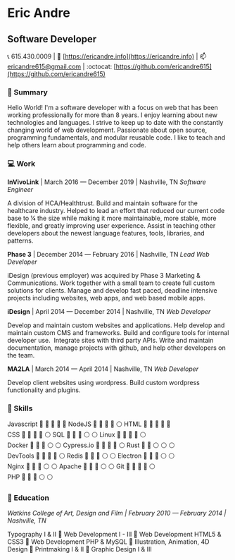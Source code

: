 

# Eric Andre
## Software Developer

:telephone_receiver: 615.430.0009 \| :link: [https://ericandre.info](https://ericandre.info) \| :mailbox: <ericandre615@gmail.com> \| :octocat: [https://github.com/ericandre615](https://github.com/ericandre615)

### :memo: Summary
Hello World! I'm a software developer with a focus on web that has been working professionally for more than 8 years. I enjoy learning about new technologies and languages. I strive to keep up to date with the constantly changing world of web development. Passionate about open source, programming fundamentals, and modular reusable code. I like to teach and help others learn about programming and code.

### :computer: Work


**InVivoLink** \| March 2016 &mdash; December 2019 \| Nashville, TN _Software Engineer_

A division of HCA/Healthtrust. Build and maintain software for the healthcare industry. Helped to lead an effort that reduced our current code base to ¼ the size while making it more maintainable, more stable, more flexible, and greatly improving user experience. Assist in teaching other developers about the newest language features, tools, libraries, and patterns.
  
**Phase 3** \| December 2014 &mdash; February 2016 \| Nashville, TN _Lead Web Developer_

iDesign (previous employer) was acquired by Phase 3 Marketing &amp; Communications. Work together with a small team to create full custom solutions for clients. Manage and develop fast paced, deadline intensive projects including websites, web apps, and web based mobile apps.
  
**iDesign** \| April 2014 &mdash; December 2014 \| Nashville, TN _Web Developer_

Develop and maintain custom websites and applications. Help develop and maintain custom CMS and frameworks. Build and configure tools for internal developer use. &nbsp;Integrate sites with third party APIs. Write and maintain documentation, manage projects with github, and help other developers on the team.
  
**MA2LA** \| March 2014 &mdash; April 2014 \| Nashville, TN _Web Developer_

Develop client websites using wordpress. Build custom wordpress functionality and plugins.
  

### :hammer: Skills

Javascript :large_blue_circle: :large_blue_circle: :large_blue_circle: :large_blue_circle: :large_blue_circle: NodeJS :large_blue_circle: :large_blue_circle: :large_blue_circle: :large_blue_circle: :white_circle: HTML :large_blue_circle: :large_blue_circle: :large_blue_circle: :large_blue_circle: :large_blue_circle:   
CSS :large_blue_circle: :large_blue_circle: :large_blue_circle: :large_blue_circle: :white_circle: SQL :large_blue_circle: :large_blue_circle: :large_blue_circle: :white_circle: :white_circle: Linux :large_blue_circle: :large_blue_circle: :large_blue_circle: :large_blue_circle: :white_circle:   
Docker :large_blue_circle: :large_blue_circle: :large_blue_circle: :white_circle: :white_circle: Cypress.io :large_blue_circle: :large_blue_circle: :large_blue_circle: :large_blue_circle: :white_circle: Rust :large_blue_circle: :large_blue_circle: :white_circle: :white_circle: :white_circle:   
DevTools :large_blue_circle: :large_blue_circle: :large_blue_circle: :large_blue_circle: :white_circle: Redis :large_blue_circle: :large_blue_circle: :large_blue_circle: :white_circle: :white_circle: Electron :large_blue_circle: :large_blue_circle: :large_blue_circle: :white_circle: :white_circle:   
Nginx :large_blue_circle: :large_blue_circle: :large_blue_circle: :white_circle: :white_circle: Apache :large_blue_circle: :large_blue_circle: :large_blue_circle: :white_circle: :white_circle: Git :large_blue_circle: :large_blue_circle: :large_blue_circle: :large_blue_circle: :white_circle:   
PHP :large_blue_circle: :large_blue_circle: :large_blue_circle: :white_circle: :white_circle: 

### :notebook: Education


_Watkins College of Art, Design and Film \| February 2010 &mdash; February 2014 \| Nashville, TN_

Typography I & II :small_blue_diamond: Web Development I - III :small_blue_diamond: Web Development HTML5 & CSS3 :small_blue_diamond: Web Development PHP & MySQL :small_blue_diamond: Illustration, Animation, 4D Design :small_blue_diamond: Printmaking I & II :small_blue_diamond: Graphic Design I & III
  
